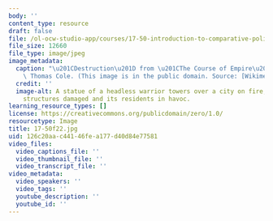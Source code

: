 ```yaml
---
body: ''
content_type: resource
draft: false
file: /ol-ocw-studio-app/courses/17-50-introduction-to-comparative-politics-fall-2022/17-50f22.jpg
file_size: 12660
file_type: image/jpeg
image_metadata:
  caption: "\u201CDestruction\u201D from \u201CThe Course of Empire\u201D (1836) by\
    \ Thomas Cole. (This image is in the public domain. Source: [Wikimedia Commons](https://commons.wikimedia.org/wiki/File:Cole_Thomas_The_Course_of_Empire_Destruction_1836.jpg).)"
  credit: ''
  image-alt: A statue of a headless warrior towers over a city on fire, some of its
    structures damaged and its residents in havoc.
learning_resource_types: []
license: https://creativecommons.org/publicdomain/zero/1.0/
resourcetype: Image
title: 17-50f22.jpg
uid: 126c20aa-c441-46fe-a177-d40d84e77581
video_files:
  video_captions_file: ''
  video_thumbnail_file: ''
  video_transcript_file: ''
video_metadata:
  video_speakers: ''
  video_tags: ''
  youtube_description: ''
  youtube_id: ''
---
```

